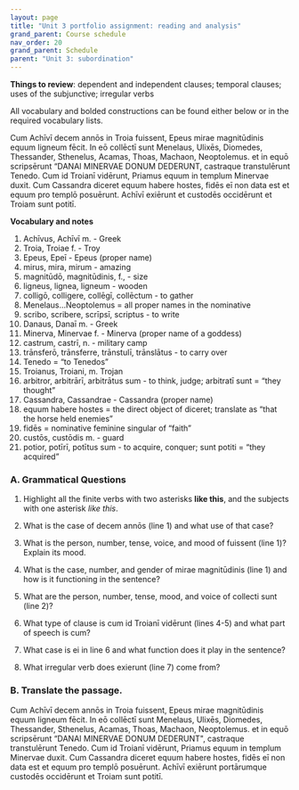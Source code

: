 ```yaml
---
layout: page
title: "Unit 3 portfolio assignment: reading and analysis"
grand_parent: Course schedule
nav_order: 20
grand_parent: Schedule
parent: "Unit 3: subordination"
---
```




**Things to review**: dependent and independent clauses; temporal clauses; uses of the subjunctive; irregular verbs
 
All vocabulary and bolded constructions can be found either below or in the required vocabulary lists.
 
Cum Achīvī decem annōs in Troia fuissent, Epeus mirae magnitūdinis equum ligneum fēcit. In eō collēctī sunt Menelaus, Ulixēs, Diomedes, Thessander, Sthenelus, Acamas, Thoas, Machaon, Neoptolemus. et in equō scripsērunt “DANAI MINERVAE DONUM DEDERUNT, castraque transtulērunt Tenedo. Cum id Troianī vidērunt, Priamus equum in templum Minervae duxit. Cum Cassandra diceret equum habere hostes, fidēs eī non data est et equum pro templō posuērunt. Achīvī exiērunt et custodēs occidērunt et Troiam sunt potitī. 

**Vocabulary and notes**

1. Achīvus, Achīvī  m. - Greek 
2. Troia, Troiae f. - Troy
3. Epeus, Epeī - Epeus (proper name) 
4. mirus, mira, mirum - amazing
5. magnitūdō, magnitūdinis, f., - size
6. ligneus, lignea, ligneum - wooden 
7. colligō, colligere, collēgī, collēctum - to gather
8. Menelaus...Neoptolemus = all proper names in the nominative
9. scribo, scribere, scrīpsī, scriptus - to write
10. Danaus, Danaī m. - Greek
11. Minerva, Minervae f. - Minerva (proper name of a goddess)
12. castrum, castrī, n. - military camp
13. trānsferō, trānsferre, trānstulī, trānslātus - to carry over
14. Tenedo = “to Tenedos”
15. Troianus, Troiani, m. Trojan
16. arbitror, arbitrārī, arbitrātus sum - to think, judge; arbitratī sunt = “they thought”
17. Cassandra, Cassandrae - Cassandra (proper name)
18. equum habere hostes = the direct object of diceret; translate as “that the horse held enemies”
19. fidēs = nominative feminine singular of “faith”
20. custōs, custōdis m. - guard
21. potior, potīrī, potītus sum - to acquire, conquer; sunt potiti = “they acquired”
 
### A. Grammatical Questions 
1.  Highlight all the finite verbs with two asterisks **like this**, and the subjects with one asterisk *like this*.
 

2. What is the case of decem annōs (line 1) and what use of that case?



3. What is the person, number, tense, voice, and mood of fuissent (line 1)? Explain its mood.


4. What is the case, number, and gender of mirae magnitūdinis (line 1) and how is it functioning in the sentence?



5.  What are the person, number, tense, mood, and voice of collecti sunt (line 2)?


6. What type of clause is cum id Troianī vidērunt (lines 4-5) and what part of speech is cum?




7. What case is ei in line 6 and what function does it play in the sentence?




8. What irregular verb does exierunt (line 7) come from? 




### B. Translate the passage. 

Cum Achīvī decem annōs in Troia fuissent, Epeus mirae magnitūdinis equum ligneum fēcit. In eō collēctī sunt Menelaus, Ulixēs, Diomedes, Thessander, Sthenelus, Acamas, Thoas, Machaon, Neoptolemus. et in equō scripsērunt “DANAI MINERVAE DONUM DEDERUNT", castraque transtulērunt Tenedo. Cum id Troianī vidērunt, Priamus equum in templum Minervae duxit. Cum Cassandra diceret equum habere hostes, fidēs eī non data est et equum pro templō posuērunt. Achīvī exiērunt portārumque custodēs occidērunt et Troiam sunt potitī. 
